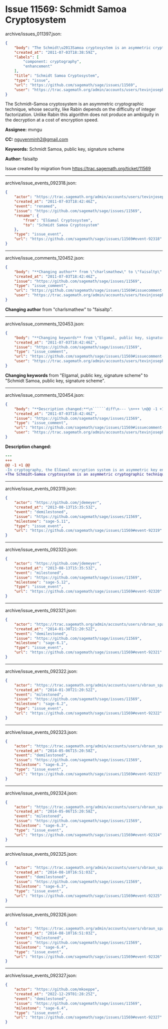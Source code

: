 # Issue 11569: Schmidt Samoa Cryptosystem

archive/issues_011397.json:
```json
{
    "body": "The Schmidt\u2013Samoa cryptosystem is an asymmetric cryptographic technique, whose security, like Rabin depends on the difficulty of integer factorization. Unlike Rabin this algorithm does not produce an ambiguity in the decryption at a cost of encryption speed.\n\n**Assignee:** mvngu\n\n**CC:**  nguyenminh2@gmail.com\n\n**Keywords:** Schmidt Samoa, public key, signature scheme\n\n**Author:** faisaltp\n\nIssue created by migration from https://trac.sagemath.org/ticket/11569\n\n",
    "created_at": "2011-07-03T18:38:59Z",
    "labels": [
        "component: cryptography",
        "enhancement"
    ],
    "title": "Schmidt Samoa Cryptosystem",
    "type": "issue",
    "url": "https://github.com/sagemath/sage/issues/11569",
    "user": "https://trac.sagemath.org/admin/accounts/users/tevinjoseph"
}
```
The Schmidt–Samoa cryptosystem is an asymmetric cryptographic technique, whose security, like Rabin depends on the difficulty of integer factorization. Unlike Rabin this algorithm does not produce an ambiguity in the decryption at a cost of encryption speed.

**Assignee:** mvngu

**CC:**  nguyenminh2@gmail.com

**Keywords:** Schmidt Samoa, public key, signature scheme

**Author:** faisaltp

Issue created by migration from https://trac.sagemath.org/ticket/11569





---

archive/issue_events_092318.json:
```json
{
    "actor": "https://trac.sagemath.org/admin/accounts/users/tevinjoseph",
    "created_at": "2011-07-03T18:42:46Z",
    "event": "renamed",
    "issue": "https://github.com/sagemath/sage/issues/11569",
    "rename": {
        "from": "ElGamal Cryptosystem",
        "to": "Schmidt Samoa Cryptosystem"
    },
    "type": "issue_event",
    "url": "https://github.com/sagemath/sage/issues/11569#event-92318"
}
```



---

archive/issue_comments_120452.json:
```json
{
    "body": "**Changing author** from \"charlsmathew\" to \"faisaltp\".",
    "created_at": "2011-07-03T18:42:46Z",
    "issue": "https://github.com/sagemath/sage/issues/11569",
    "type": "issue_comment",
    "url": "https://github.com/sagemath/sage/issues/11569#issuecomment-120452",
    "user": "https://trac.sagemath.org/admin/accounts/users/tevinjoseph"
}
```

**Changing author** from "charlsmathew" to "faisaltp".



---

archive/issue_comments_120453.json:
```json
{
    "body": "**Changing keywords** from \"Elgamal, public key, signature scheme\" to \"Schmidt Samoa, public key, signature scheme\".",
    "created_at": "2011-07-03T18:42:46Z",
    "issue": "https://github.com/sagemath/sage/issues/11569",
    "type": "issue_comment",
    "url": "https://github.com/sagemath/sage/issues/11569#issuecomment-120453",
    "user": "https://trac.sagemath.org/admin/accounts/users/tevinjoseph"
}
```

**Changing keywords** from "Elgamal, public key, signature scheme" to "Schmidt Samoa, public key, signature scheme".



---

archive/issue_comments_120454.json:
```json
{
    "body": "**Description changed:**\n``````diff\n--- \n+++ \n@@ -1 +1 @@\n-In cryptography, the ElGamal encryption system is an asymmetric key encryption algorithm for public-key cryptography which is based on the Diffie-Hellman key exchange. It was described by Taher Elgamal in 1984. The security of the ElGamal scheme depends on the properties of the underlying group G as well as any padding scheme used on the messages.\n+The Schmidt\u2013Samoa cryptosystem is an asymmetric cryptographic technique, whose security, like Rabin depends on the difficulty of integer factorization. Unlike Rabin this algorithm does not produce an ambiguity in the decryption at a cost of encryption speed.\n``````\n",
    "created_at": "2011-07-03T18:42:46Z",
    "issue": "https://github.com/sagemath/sage/issues/11569",
    "type": "issue_comment",
    "url": "https://github.com/sagemath/sage/issues/11569#issuecomment-120454",
    "user": "https://trac.sagemath.org/admin/accounts/users/tevinjoseph"
}
```

**Description changed:**
``````diff
--- 
+++ 
@@ -1 +1 @@
-In cryptography, the ElGamal encryption system is an asymmetric key encryption algorithm for public-key cryptography which is based on the Diffie-Hellman key exchange. It was described by Taher Elgamal in 1984. The security of the ElGamal scheme depends on the properties of the underlying group G as well as any padding scheme used on the messages.
+The Schmidt–Samoa cryptosystem is an asymmetric cryptographic technique, whose security, like Rabin depends on the difficulty of integer factorization. Unlike Rabin this algorithm does not produce an ambiguity in the decryption at a cost of encryption speed.
``````




---

archive/issue_events_092319.json:
```json
{
    "actor": "https://github.com/jdemeyer",
    "created_at": "2013-08-13T15:35:53Z",
    "event": "demilestoned",
    "issue": "https://github.com/sagemath/sage/issues/11569",
    "milestone": "sage-5.11",
    "type": "issue_event",
    "url": "https://github.com/sagemath/sage/issues/11569#event-92319"
}
```



---

archive/issue_events_092320.json:
```json
{
    "actor": "https://github.com/jdemeyer",
    "created_at": "2013-08-13T15:35:53Z",
    "event": "milestoned",
    "issue": "https://github.com/sagemath/sage/issues/11569",
    "milestone": "sage-5.12",
    "type": "issue_event",
    "url": "https://github.com/sagemath/sage/issues/11569#event-92320"
}
```



---

archive/issue_events_092321.json:
```json
{
    "actor": "https://trac.sagemath.org/admin/accounts/users/vbraun_spam",
    "created_at": "2014-01-30T21:20:52Z",
    "event": "demilestoned",
    "issue": "https://github.com/sagemath/sage/issues/11569",
    "milestone": "sage-6.1",
    "type": "issue_event",
    "url": "https://github.com/sagemath/sage/issues/11569#event-92321"
}
```



---

archive/issue_events_092322.json:
```json
{
    "actor": "https://trac.sagemath.org/admin/accounts/users/vbraun_spam",
    "created_at": "2014-01-30T21:20:52Z",
    "event": "milestoned",
    "issue": "https://github.com/sagemath/sage/issues/11569",
    "milestone": "sage-6.2",
    "type": "issue_event",
    "url": "https://github.com/sagemath/sage/issues/11569#event-92322"
}
```



---

archive/issue_events_092323.json:
```json
{
    "actor": "https://trac.sagemath.org/admin/accounts/users/vbraun_spam",
    "created_at": "2014-05-06T15:20:58Z",
    "event": "demilestoned",
    "issue": "https://github.com/sagemath/sage/issues/11569",
    "milestone": "sage-6.2",
    "type": "issue_event",
    "url": "https://github.com/sagemath/sage/issues/11569#event-92323"
}
```



---

archive/issue_events_092324.json:
```json
{
    "actor": "https://trac.sagemath.org/admin/accounts/users/vbraun_spam",
    "created_at": "2014-05-06T15:20:58Z",
    "event": "milestoned",
    "issue": "https://github.com/sagemath/sage/issues/11569",
    "milestone": "sage-6.3",
    "type": "issue_event",
    "url": "https://github.com/sagemath/sage/issues/11569#event-92324"
}
```



---

archive/issue_events_092325.json:
```json
{
    "actor": "https://trac.sagemath.org/admin/accounts/users/vbraun_spam",
    "created_at": "2014-08-10T16:51:03Z",
    "event": "demilestoned",
    "issue": "https://github.com/sagemath/sage/issues/11569",
    "milestone": "sage-6.3",
    "type": "issue_event",
    "url": "https://github.com/sagemath/sage/issues/11569#event-92325"
}
```



---

archive/issue_events_092326.json:
```json
{
    "actor": "https://trac.sagemath.org/admin/accounts/users/vbraun_spam",
    "created_at": "2014-08-10T16:51:03Z",
    "event": "milestoned",
    "issue": "https://github.com/sagemath/sage/issues/11569",
    "milestone": "sage-6.4",
    "type": "issue_event",
    "url": "https://github.com/sagemath/sage/issues/11569#event-92326"
}
```



---

archive/issue_events_092327.json:
```json
{
    "actor": "https://github.com/mkoeppe",
    "created_at": "2022-12-29T01:28:25Z",
    "event": "demilestoned",
    "issue": "https://github.com/sagemath/sage/issues/11569",
    "milestone": "sage-6.4",
    "type": "issue_event",
    "url": "https://github.com/sagemath/sage/issues/11569#event-92327"
}
```

